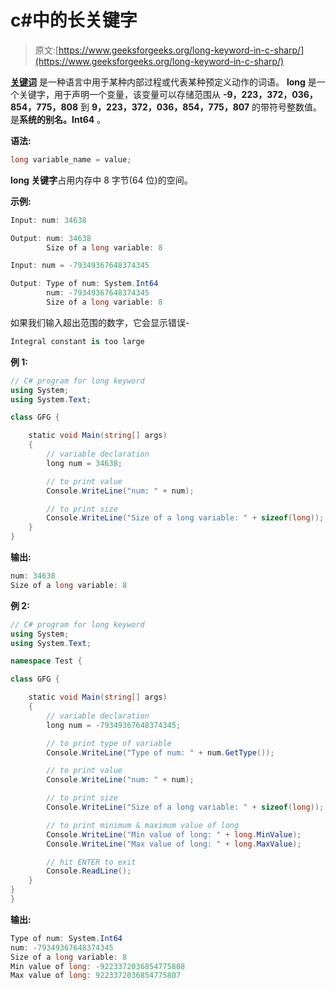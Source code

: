 # c#中的长关键字

> 原文:[https://www.geeksforgeeks.org/long-keyword-in-c-sharp/](https://www.geeksforgeeks.org/long-keyword-in-c-sharp/)

**[关键词](https://www.geeksforgeeks.org/c-sharp-keywords/)** 是一种语言中用于某种内部过程或代表某种预定义动作的词语。 **long** 是一个关键字，用于声明一个变量，该变量可以存储范围从 **-9，223，372，036，854，775，808** 到 **9，223，372，036，854，775，807** 的带符号整数值。是**系统的别名。Int64** 。

**语法:**

```cs
long variable_name = value;
```

**long 关键字**占用内存中 8 字节(64 位)的空间。

**示例:**

```cs
Input: num: 34638

Output: num: 34638
        Size of a long variable: 8

Input: num = -79349367648374345

Output: Type of num: System.Int64
        num: -79349367648374345
        Size of a long variable: 8

```

如果我们输入超出范围的数字，它会显示错误-

```cs
Integral constant is too large
```

**例 1:**

```cs
// C# program for long keyword
using System;
using System.Text;

class GFG {

    static void Main(string[] args)
    {
        // variable declaration
        long num = 34638;

        // to print value
        Console.WriteLine("num: " + num);

        // to print size
        Console.WriteLine("Size of a long variable: " + sizeof(long));
    }
}
```

**输出:**

```cs
num: 34638
Size of a long variable: 8

```

**例 2:**

```cs
// C# program for long keyword
using System;
using System.Text;

namespace Test {

class GFG {

    static void Main(string[] args)
    {
        // variable declaration
        long num = -79349367648374345;

        // to print type of variable
        Console.WriteLine("Type of num: " + num.GetType());

        // to print value
        Console.WriteLine("num: " + num);

        // to print size
        Console.WriteLine("Size of a long variable: " + sizeof(long));

        // to print minimum & maximum value of long
        Console.WriteLine("Min value of long: " + long.MinValue);
        Console.WriteLine("Max value of long: " + long.MaxValue);

        // hit ENTER to exit
        Console.ReadLine();
    }
}
}
```

**输出:**

```cs
Type of num: System.Int64
num: -79349367648374345
Size of a long variable: 8
Min value of long: -9223372036854775808
Max value of long: 9223372036854775807

```